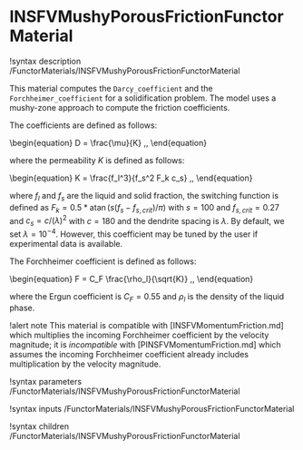 # INSFVMushyPorousFrictionFunctorMaterial

!syntax description /FunctorMaterials/INSFVMushyPorousFrictionFunctorMaterial

This material computes the `Darcy_coefficient` and the `Forchheimer_coefficient` for a solidification problem.
The model uses a mushy-zone approach to compute the friction coefficients.

The coefficients are defined as follows:

\begin{equation}
D = \frac{\mu}{K} \,,
\end{equation}

where the permeability $K$ is defined as follows:

\begin{equation}
K = \frac{f_l^3}{f_s^2 F_k c_s} \,,
\end{equation}

where $f_l$ and $f_s$ are the liquid and solid fraction,
the switching function is defined as $F_k = 0.5 * \operatorname{atan}(s (f_s - f_{s,crit}) / \pi)$ with $s=100$ and $f_{s,crit}=0.27$
and $c_s = c / (\lambda)^2$ with $c = 180$ and the dendrite spacing is $\lambda$.
By default, we set $\lambda = 10^{-4}$. However, this coefficient may be tuned by the user if experimental data is available.

The Forchheimer coefficient is defined as follows:

\begin{equation}
F = C_F \frac{\rho_l}{\sqrt{K}} \,,
\end{equation}

where the Ergun coefficient is $C_F = 0.55$ and $\rho_l$ is the density of the liquid phase.

!alert note
This material is compatible with [INSFVMomentumFriction.md] which multiplies the
incoming Forchheimer coefficient by the velocity magnitude; it is *incompatible*
with [PINSFVMomentumFriction.md] which assumes the incoming Forchheimer
coefficient already includes multiplication by the velocity magnitude.

!syntax parameters /FunctorMaterials/INSFVMushyPorousFrictionFunctorMaterial

!syntax inputs /FunctorMaterials/INSFVMushyPorousFrictionFunctorMaterial

!syntax children /FunctorMaterials/INSFVMushyPorousFrictionFunctorMaterial
